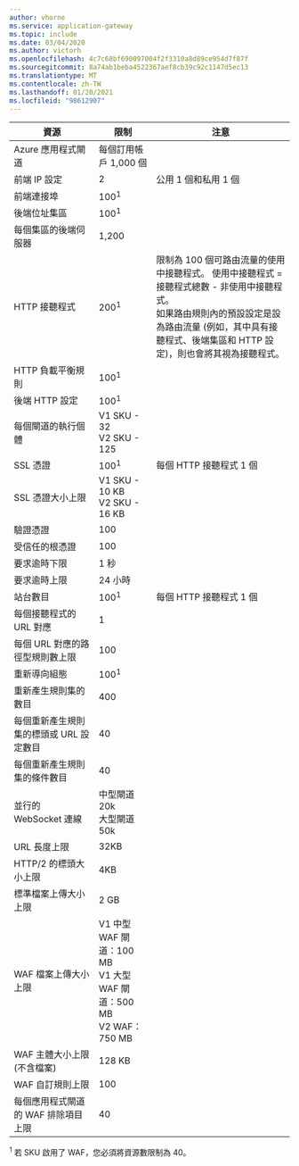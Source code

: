 ```yaml
---
author: vhorne
ms.service: application-gateway
ms.topic: include
ms.date: 03/04/2020
ms.author: victorh
ms.openlocfilehash: 4c7c68bf690097004f2f3310a8d89ce954d7f87f
ms.sourcegitcommit: 8a74ab1beba4522367aef8cb39c92c1147d5ec13
ms.translationtype: MT
ms.contentlocale: zh-TW
ms.lasthandoff: 01/20/2021
ms.locfileid: "98612907"
---
```

| 資源 | 限制 | 注意 |
| --- | --- | --- |
| Azure 應用程式閘道 |每個訂用帳戶 1,000 個 | |
| 前端 IP 設定 |2 |公用 1 個和私用 1 個 |
| 前端連接埠 |100<sup>1</sup> | |
| 後端位址集區 |100<sup>1</sup> | |
| 每個集區的後端伺服器 |1,200 | |
| HTTP 接聽程式 |200<sup>1</sup> |限制為 100 個可路由流量的使用中接聽程式。 使用中接聽程式 = 接聽程式總數 - 非使用中接聽程式。<br>如果路由規則內的預設設定是設為路由流量 (例如，其中具有接聽程式、後端集區和 HTTP 設定)，則也會將其視為接聽程式。|
| HTTP 負載平衡規則 |100<sup>1</sup> | |
| 後端 HTTP 設定 |100<sup>1</sup> | |
| 每個閘道的執行個體 |V1 SKU - 32<br>V2 SKU - 125 | |
| SSL 憑證 |100<sup>1</sup> |每個 HTTP 接聽程式 1 個 |
| SSL 憑證大小上限 |V1 SKU - 10 KB<br>V2 SKU - 16 KB| |
| 驗證憑證 |100 | |
| 受信任的根憑證 |100 | |
| 要求逾時下限 |1 秒 | |
| 要求逾時上限 |24 小時 | |
| 站台數目 |100<sup>1</sup> |每個 HTTP 接聽程式 1 個 |
| 每個接聽程式的 URL 對應 |1 | |
| 每個 URL 對應的路徑型規則數上限|100||
| 重新導向組態 |100<sup>1</sup>| |
| 重新產生規則集的數目 |400| |
| 每個重新產生規則集的標頭或 URL 設定數目|40| |
| 每個重新產生規則集的條件數目|40| |
| 並行的 WebSocket 連線 |中型閘道 20k<br> 大型閘道 50k| |
| URL 長度上限|32KB| |
| HTTP/2 的標頭大小上限 |4KB| |
| 標準檔案上傳大小上限 |2 GB | |
| WAF 檔案上傳大小上限 |V1 中型 WAF 閘道：100 MB<br>V1 大型 WAF 閘道：500 MB<br>V2 WAF：750 MB| |
| WAF 主體大小上限 (不含檔案)|128 KB||
| WAF 自訂規則上限|100||
| 每個應用程式閘道的 WAF 排除項目上限|40||

<sup>1</sup> 若 SKU 啟用了 WAF，您必須將資源數限制為 40。
